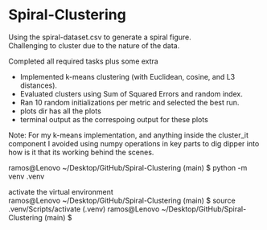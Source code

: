 # Spiral-Clustering
Using the spiral-dataset.csv to generate a spiral figure.  
Challenging to cluster due to the nature of the data.

Completed all required tasks plus some extra
- Implemented k-means clustering (with Euclidean, cosine, and L3 distances).  
- Evaluated clusters using Sum of Squared Errors and random index.  
- Ran 10 random initializations per metric and selected the best run.  
- plots dir has all the plots
- terminal output as the correspoing output for these plots

Note: For my k-means implementation, and anything inside the cluster_it component I avoided using numpy operations in key parts to dig dipper into how is it that its working behind the scenes.


ramos@Lenovo ~/Desktop/GitHub/Spiral-Clustering (main)
$ python -m venv .venv

activate the virtual environment  
ramos@Lenovo ~/Desktop/GitHub/Spiral-Clustering (main)
$ source .venv/Scripts/activate
(.venv)
ramos@Lenovo ~/Desktop/GitHub/Spiral-Clustering (main)
$
